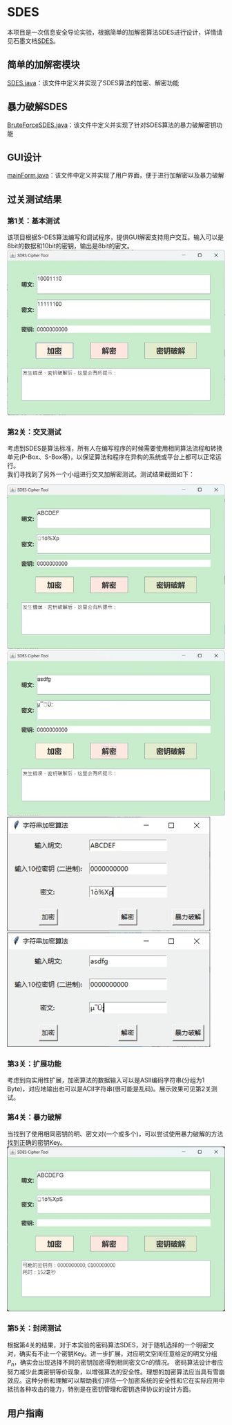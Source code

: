 # SDES
本项目是一次信息安全导论实验，根据简单的加解密算法SDES进行设计，详情请见石墨文档[SDES](https://shimo.im/docs/m5kvdlMaKvcENy3X/read)。
## 简单的加解密模块
[SDES.java](test/src/SDES.java)：该文件中定义并实现了SDES算法的加密、解密功能
## 暴力破解SDES
[BruteForceSDES.java](test/src/BruteForceSDES.java)：该文件中定义并实现了针对SDES算法的暴力破解密钥功能
## GUI设计
[mainForm.java](test/src/mainForm.java)：该文件中定义并实现了用户界面，便于进行加解密以及暴力破解
## 过关测试结果
### 第1关：基本测试
该项目根据S-DES算法编写和调试程序，提供GUI解密支持用户交互。输入可以是8bit的数据和10bit的密钥，输出是8bit的密文。
![Test1_Image](测试图片/test1.jpg)
### 第2关：交叉测试
考虑到SDES是算法标准，所有人在编写程序的时候需要使用相同算法流程和转换单元(P-Box、S-Box等)，以保证算法和程序在异构的系统或平台上都可以正常运行。  
我们寻找到了另外一个小组进行交叉加解密测试。测试结果截图如下：  

![Test2_Image1](测试图片/test2_1.jpg)
![Test2_Image2](测试图片/test2_2.jpg)
![Test2_Image3](测试图片/test2_3.jpg)
![Test2_Image4](测试图片/test2_4.jpg)
### 第3关：扩展功能
考虑到向实用性扩展，加密算法的数据输入可以是ASII编码字符串(分组为1 Byte)，对应地输出也可以是ACII字符串(很可能是乱码)。展示效果可见第2关测试。
### 第4关：暴力破解
当找到了使用相同密钥的明、密文对(一个或多个)，可以尝试使用暴力破解的方法找到正确的密钥Key。  
![Test4_Image](测试图片/test4.jpg)
### 第5关：封闭测试
根据第4关的结果，对于本实验的密码算法SDES，对于随机选择的一个明密文对，确实有不止一个密钥Key。进一步扩展，对应明文空间任意给定的明文分组$P_{n}$，确实会出现选择不同的密钥加密得到相同密文Cn的情况。
密码算法设计者应努力减少此类密钥等价现象，以增强算法的安全性。理想的加密算法应当具有雪崩效应。这种分析和理解可以帮助我们评估一个加密系统的安全性和它在实际应用中抵抗各种攻击的能力，特别是在密钥管理和密钥选择协议的设计方面。
## 用户指南


